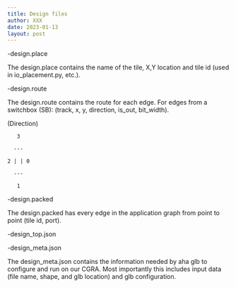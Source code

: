 ```yaml
---
title: Design files
author: XXX
date: 2023-01-13
layout: post
---
```


-design.place 

The design.place contains the name of the tile, X,Y location and tile id (used in io_placement.py, etc.).

-design.route

The design.route contains the route for each edge. 
For edges from a switchbox (SB): (track, x, y, direction, is_out, bit_width).

(Direction)

       3
       
      ---
      
    2 | | 0
    
      ---
      
       1
   

-design.packed

The design.packed has every edge in the application graph from point to point (tile id, port).

-design_top.json

-design_meta.json

The design_meta.json contains the information needed by aha glb to configure and run on our CGRA. Most importantly this includes input data (file name, shape, and glb location) and glb configuration. 
